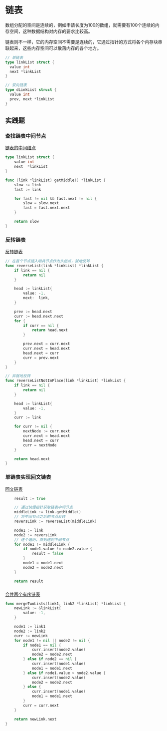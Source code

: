 # 链表
数组分配的空间是连续的，例如申请长度为100的数组，就需要有100个连续的内存空间，这种数据结构对内存的要求比较高。

链表则不一样，它的内存空间不需要是连续的，它通过指针的方式将各个内存块串联起来，这些内存空间可以散落内存的各个地方。

```go
// 单链表
type linkList struct {
  value int
  next *linkList
}

// 双向链表
type dLinkList struct {
  value int
  prev, next *linkList
}
```

## 实践题
### 查找链表中间节点
[链表的中间结点](https://leetcode-cn.com/problems/middle-of-the-linked-list/)

```go
type linkList struct {
	value int
	next  *linkList
}

func (link *linkList) getMiddle() *linkList {
	slow := link
	fast := link

	for fast != nil && fast.next != nil {
		slow = slow.next
		fast = fast.next.next
	}

	return slow
}
```

### 反转链表
[反转链表](https://leetcode-cn.com/problems/reverse-linked-list/)

```go
// 在首个节点插入哨兵节点作为头结点，就地反转
func reverseList(link *linkList) *linkList {
	if link == nil {
		return nil
	}

	head := linkList{
		value: -1,
		next:  link,
	}

	prev := head.next
	curr := head.next.next
	for {
		if curr == nil {
			return head.next
		}

		prev.next = curr.next
		curr.next = head.next
		head.next = curr
		curr = prev.next
	}
}

// 非就地反转
func reverseListNotInPlace(link *linkList) *linkList {
	if link == nil {
		return nil
	}

	head := linkList{
		value: -1,
	}
	curr := link

	for curr != nil {
		nextNode := curr.next
		curr.next = head.next
		head.next = curr
		curr = nextNode
	}

	return head.next
}
```

### 单链表实现回文链表
[回文链表](https://leetcode-cn.com/problems/palindrome-linked-list/)
```go
	result := true

	// 通过快慢指针获取链表中间节点
	middleLink := link.getMiddle()
	// 将中间节点之后的节点反转
	reversLink := reverseList(middleLink)

	node1 := link
	node2 := reversLink
	// 逐个遍历，直到遇到中间节点
	for node1 != middleLink {
		if node1.value != node2.value {
			result = false
		}
		node1 = node1.next
		node2 = node2.next
	}

	return result
```

### 
[合并两个有序链表](https://leetcode-cn.com/problems/merge-two-sorted-lists/description/)
```go
func mergeTwoLists(link1, link2 *linkList) *linkList {
	newLink := &linkList{
		value: -1,
	}

	node1 := link1
	node2 := link2
	curr := newLink
	for node1 != nil || node2 != nil {
		if node1 == nil {
			curr.insert(node2.value)
			node2 = node2.next
		} else if node2 == nil {
			curr.insert(node1.value)
			node1 = node1.next
		} else if node1.value > node2.value {
			curr.insert(node2.value)
			node2 = node2.next
		} else {
			curr.insert(node1.value)
			node1 = node1.next
		}
		curr = curr.next
	}

	return newLink.next
}
```